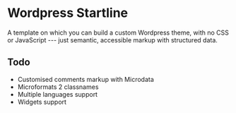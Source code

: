 # Wordpress Startline #

A template on which you can build a custom Wordpress theme, with no CSS or JavaScript --- just semantic, accessible markup with structured data.

## Todo

- Customised comments markup with Microdata
- Microformats 2 classnames
- Multiple languages support
- Widgets support